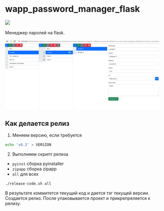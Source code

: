 # wapp_password_manager_flask

![](https://asdertasd.site/counter/wapp_password_manager_flask)

Менеджер паролей на flask.

![](screenshots/2022-12-28_23-11.png)

## Как делается релиз

1. Меняем версию, если требуется

```bash
echo 'v0.3' > VERSION
```

2. Выполняем скрипт релиза

- `pyinst` сборка pyinstaller
- `zipapp` сборка zipapp
- `all` для всех

```bash
./release-code.sh all
```

В результате коммитется текущий код и дается тэг текущей версии.
Создается релиз.
После упаковывается проект и прикрепреляется к релизу.
